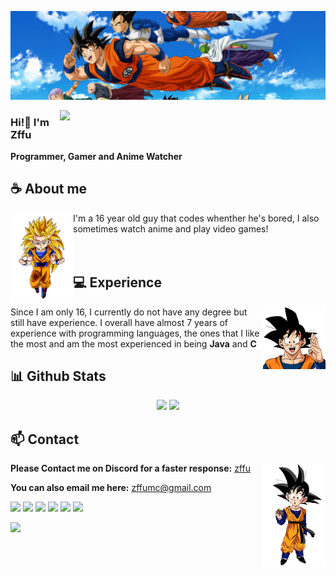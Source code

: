 ![Preview](assets/background.jpg)

<a href="https://discord.gg/WF8fAj7ERZ"><img align="right" width="425" src="https://lanyard.cnrad.dev/api/950435898410024970?&bg=0d1117&animated=false&hideDiscrim=true&borderRadius=5px&idleMessage=Probably%20doing%20something%20else..."></a>


### Hi!👋 I'm Zffu

**Programmer, Gamer and Anime Watcher** 

## **☕ About me**
<a href="https://github.com/Zffu"><img align="left" width="100" src="./assets/1.png"></a>
I'm a 16 year old guy that codes whenther he's bored, I also sometimes watch anime and play video games!
<br><br><br>

## **💻 Experience**
<a href="https://github.com/Zffu"><img align="right" width="100" src="./assets/2.png"></a> Since I am only 16, I currently do not have any degree but still have experience. I overall have almost 7 years of experience with programming languages, the ones that I like the most and am the most experienced in being **Java** and **C**


## **📊 Github Stats**
<p align="center"><img width="50%" src="https://github-readme-stats.vercel.app/api?username=Zffu&show_icons=true&count_private=true&theme=react&hide_border=true&bg_color=0D1117"/> <img width="45%" src="https://github-readme-stats.vercel.app/api/top-langs/?username=Zffu&show_icons=true&count_private=true&theme=react&hide_border=true&bg_color=0D1117&layout=compact"/>
</p>

<!-- <br><br><br><br> -->
## **📫 Contact**
<a href="https://github.com/Zffu"><img align="right" width="100" src="./assets/3.png" /></a>
**Please Contact me on Discord for a faster response:** [zffu](https://discord.com/users/950435898410024970)

**You can also email me here:** zffumc@gmail.com

[![](https://img.shields.io/static/v1?message=Youtube&logo=youtube&label=&color=FF0000&logoColor=white&labelColor=&style=for-the-badge)](https://youtube.com/Zffu)
[![](https://img.shields.io/static/v1?message=Github&logo=github&label=&color=white&logoColor=black&labelColor=&style=for-the-badge)](https://github.com/Zffu)
[![](https://img.shields.io/static/v1?message=Instagram&logo=instagram&label=&color=orange&logoColor=white&labelColor=&style=for-the-badge)](https://instagram.com/zffudev)
[![](https://img.shields.io/static/v1?message=Steam&logo=steam&label=&color=blue&logoColor=white&labelColor=&style=for-the-badge)](https://steamcommunity.com/id/zffu/)
[![](https://img.shields.io/static/v1?message=Anilist&logo=anilist&label=&color=blue&logoColor=white&labelColor=&style=for-the-badge)](https://anilist.co/user/Zffu/)
[![](https://img.shields.io/static/v1?message=Discord&logo=discord&label=&color=blue&logoColor=white&labelColor=&style=for-the-badge)](https://discord.com/users/950435898410024970)

[![](https://komarev.com/ghpvc/?username=Zffu)]()
